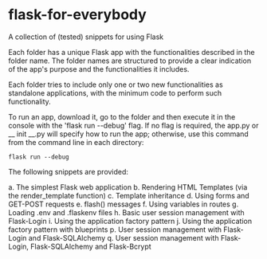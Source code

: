 # flask-for-everybody
A collection of (tested) snippets for using Flask

Each folder has a unique Flask app with the functionalities described in 
the folder name. The folder names are structured to provide a clear indication 
of the app's  purpose and the functionalities it includes.

Each folder tries to include only one or two new functionalities as standalone
applications, with the minimum code to perform such functionality. 

To run an app, download it, go to the folder and then execute it in the console 
with the 'flask run --debug' flag. If no flag is required, the app.py or 
__ init __.py will specify how to run the app; otherwise, use this command 
from the command line in each directory:

    flask run --debug

The following snippets are provided: 

a. The simplest Flask web application
b. Rendering HTML Templates (via the render_template function)
c. Template inheritance
d. Using forms and GET-POST requests
e. flash() messages
f. Using variables in routes
g. Loading .env and .flaskenv files
h. Basic user session management with Flask-Login
i. Using the application factory pattern
j. Using the application factory pattern with blueprints
p. User session management with Flask-Login and Flask-SQLAlchemy
q. User session management with Flask-Login, Flask-SQLAlchemy and Flask-Bcrypt